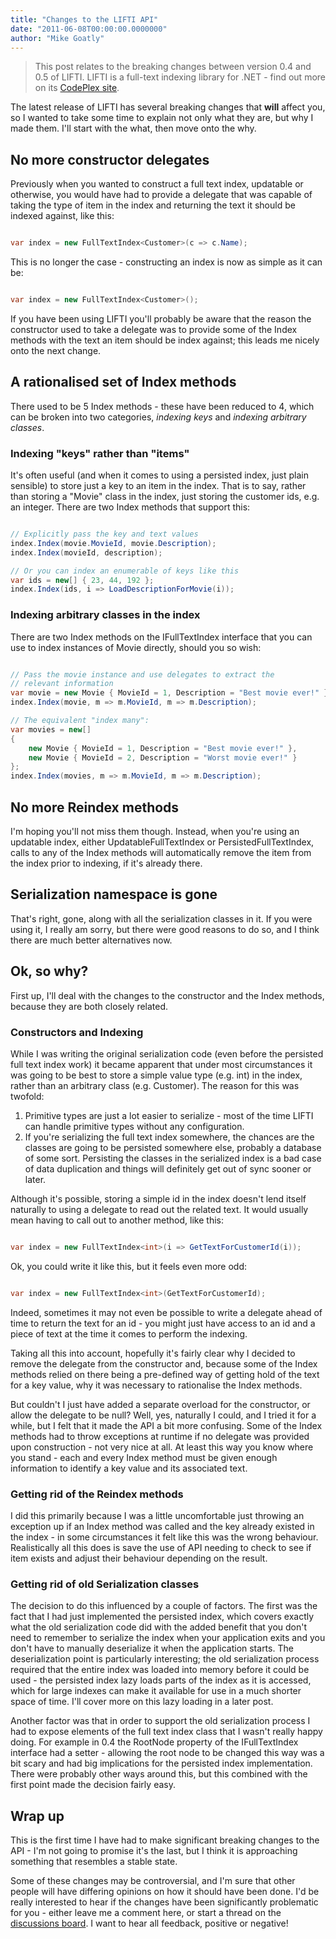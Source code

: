 ```yaml
---
title: "Changes to the LIFTI API"
date: "2011-06-08T00:00:00.0000000"
author: "Mike Goatly"
---
```


> This post relates to the breaking changes between version 0\.4
> and 0\.5 of LIFTI\. LIFTI is a full\-text indexing library for \.NET \-
> find out more on its [CodePlex site](http://lifti.codeplex.com/)\.
> 
> 

The latest release of LIFTI has several breaking changes that
**will** affect you\, so I wanted to take some time to
explain not only what they are\, but why I made them\. I'll start
with the what\, then move onto the why\.

## No more constructor delegates

Previously when you wanted to construct a full text index\,
updatable or otherwise\, you would have had to provide a delegate
that was capable of taking the type of item in the index and
returning the text it should be indexed against\, like this:

``` csharp

var index = new FullTextIndex<Customer>(c => c.Name);
```
This is no longer the case \- constructing an index is now as
simple as it can be:

``` csharp

var index = new FullTextIndex<Customer>();
```
If you have been using LIFTI you'll probably be aware that the
reason the constructor used to take a delegate was to provide some
of the Index methods with the text an item should be index against;
this leads me nicely onto the next change\.

## A rationalised set of Index methods

There used to be 5 Index methods \- these have been reduced to 4\,
which can be broken into two categories\, *indexing keys* and
*indexing arbitrary classes*\.

### Indexing "keys" rather than "items"

It's often useful \(and when it comes to using a persisted index\,
just plain sensible\) to store just a key to an item in the index\.
That is to say\, rather than storing a "Movie" class in the index\,
just storing the customer ids\, e\.g\. an integer\. There are two Index
methods that support this:

``` csharp

// Explicitly pass the key and text values
index.Index(movie.MovieId, movie.Description);
index.Index(movieId, description);

// Or you can index an enumerable of keys like this
var ids = new[] { 23, 44, 192 };
index.Index(ids, i => LoadDescriptionForMovie(i));
```
### Indexing arbitrary classes in the index

There are two Index methods on the IFullTextIndex interface that
you can use to index instances of Movie directly\, should you so
wish:

``` csharp

// Pass the movie instance and use delegates to extract the 
// relevant information
var movie = new Movie { MovieId = 1, Description = "Best movie ever!" };
index.Index(movie, m => m.MovieId, m => m.Description);

// The equivalent "index many":
var movies = new[] 
{
    new Movie { MovieId = 1, Description = "Best movie ever!" },
    new Movie { MovieId = 2, Description = "Worst movie ever!" }
};
index.Index(movies, m => m.MovieId, m => m.Description);
```
## No more Reindex methods

I'm hoping you'll not miss them though\. Instead\, when you're
using an updatable index\, either UpdatableFullTextIndex or
PersistedFullTextIndex\, calls to any of the Index methods will
automatically remove the item from the index prior to indexing\, if
it's already there\.

## Serialization namespace is gone

That's right\, gone\, along with all the serialization classes in
it\. If you were using it\, I really am sorry\, but there were good
reasons to do so\, and I think there are much better alternatives
now\.

## Ok\, so why?

First up\, I'll deal with the changes to the constructor and the
Index methods\, because they are both closely related\.

### Constructors and Indexing

While I was writing the original serialization code \(even before
the persisted full text index work\) it became apparent that under
most circumstances it was going to be best to store a simple value
type \(e\.g\. int\) in the index\, rather than an arbitrary class \(e\.g\.
Customer\)\. The reason for this was twofold:

1. Primitive types are just a lot easier to serialize \- most of
the time LIFTI can handle primitive types without any
configuration\.
1. If you're serializing the full text index somewhere\, the
chances are the classes are going to be persisted somewhere else\,
probably a database of some sort\. Persisting the classes in the
serialized index is a bad case of data duplication and things will
definitely get out of sync sooner or later\.

Although it's possible\, storing a simple id in the index doesn't
lend itself naturally to using a delegate to read out the related
text\. It would usually mean having to call out to another method\,
like this:

``` csharp

var index = new FullTextIndex<int>(i => GetTextForCustomerId(i));
```
Ok\, you could write it like this\, but it feels even more
odd:

``` csharp

var index = new FullTextIndex<int>(GetTextForCustomerId);
```
Indeed\, sometimes it may not even be possible to write a
delegate ahead of time to return the text for an id \- you might
just have access to an id and a piece of text at the time it comes
to perform the indexing\.

Taking all this into account\, hopefully it's fairly clear why I
decided to remove the delegate from the constructor and\, because
some of the Index methods relied on there being a pre\-defined way
of getting hold of the text for a key value\, why it was necessary
to rationalise the Index methods\.

But couldn't I just have added a separate overload for the
constructor\, or allow the delegate to be null? Well\, yes\, naturally
I could\, and I tried it for a while\, but I felt that it made the
API a bit more confusing\. Some of the Index methods had to throw
exceptions at runtime if no delegate was provided upon construction
\- not very nice at all\. At least this way you know where you stand
\- each and every Index method must be given enough information to
identify a key value and its associated text\.

### Getting rid of the Reindex methods

I did this primarily because I was a little uncomfortable just
throwing an exception up if an Index method was called and the key
already existed in the index \- in some circumstances it felt like
this was the wrong behaviour\. Realistically all this does is save
the use of API needing to check to see if item exists and adjust
their behaviour depending on the result\.

### Getting rid of old Serialization classes

The decision to do this influenced by a couple of factors\. The
first was the fact that I had just implemented the persisted index\,
which covers exactly what the old serialization code did with the
added benefit that you don't need to remember to serialize the
index when your application exits and you don't have to manually
deserialize it when the application starts\. The deserialization
point is particularly interesting; the old serialization process
required that the entire index was loaded into memory before it
could be used \- the persisted index lazy loads parts of the index
as it is accessed\, which for large indexes can make it available
for use in a much shorter space of time\. I'll cover more on this
lazy loading in a later post\.

Another factor was that in order to support the old
serialization process I had to expose elements of the full text
index class that I wasn't really happy doing\. For example in 0\.4
the RootNode property of the IFullTextIndex interface had a setter
\- allowing the root node to be changed this way was a bit scary and
had big implications for the persisted index implementation\. There
were probably other ways around this\, but this combined with the
first point made the decision fairly easy\.

## Wrap up

This is the first time I have had to make significant breaking
changes to the API \- I'm not going to promise it's the last\, but I
think it is approaching something that resembles a stable
state\.

Some of these changes may be controversial\, and I'm sure that
other people will have differing opinions on how it should have
been done\. I'd be really interested to hear if the changes have
been significantly problematic for you \- either leave me a comment
here\, or start a thread on the [discussions board](http://lifti.codeplex.com/discussions)\. I want to hear all feedback\,
positive or negative\!

